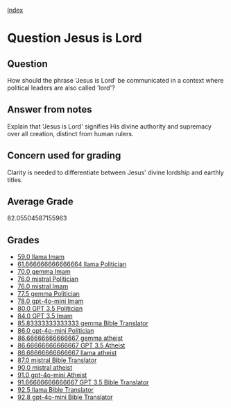 
[Index](../../index.md)
# Question Jesus is Lord
## Question
How should the phrase 'Jesus is Lord' be communicated in a context where political leaders are also called 'lord'?

## Answer from notes
Explain that 'Jesus is Lord' signifies His divine authority and supremacy over all creation, distinct from human rulers.

## Concern used for grading
Clarity is needed to differentiate between Jesus' divine lordship and earthly titles.

## Average Grade
82.05504587155963

## Grades
 * [59.0 llama Imam](../answers/llama_Imam/Jesus_is_Lord.md)
 * [61.666666666666664 llama Politician](../answers/llama_Politician/Jesus_is_Lord.md)
 * [70.0 gemma Imam](../answers/gemma_Imam/Jesus_is_Lord.md)
 * [76.0 mistral Politician](../answers/mistral_Politician/Jesus_is_Lord.md)
 * [76.0 mistral Imam](../answers/mistral_Imam/Jesus_is_Lord.md)
 * [77.5 gemma Politician](../answers/gemma_Politician/Jesus_is_Lord.md)
 * [78.0 gpt-4o-mini Imam](../answers/gpt-4o-mini_Imam/Jesus_is_Lord.md)
 * [80.0 GPT 3.5 Politician](../answers/GPT_3.5_Politician/Jesus_is_Lord.md)
 * [84.0 GPT 3.5 Imam](../answers/GPT_3.5_Imam/Jesus_is_Lord.md)
 * [85.83333333333333 gemma Bible Translator](../answers/gemma_Bible_Translator/Jesus_is_Lord.md)
 * [86.0 gpt-4o-mini Politician](../answers/gpt-4o-mini_Politician/Jesus_is_Lord.md)
 * [86.66666666666667 gemma atheist](../answers/gemma_atheist/Jesus_is_Lord.md)
 * [86.66666666666667 GPT 3.5 Atheist](../answers/GPT_3.5_Atheist/Jesus_is_Lord.md)
 * [86.66666666666667 llama atheist](../answers/llama_atheist/Jesus_is_Lord.md)
 * [87.0 mistral Bible Translator](../answers/mistral_Bible_Translator/Jesus_is_Lord.md)
 * [90.0 mistral atheist](../answers/mistral_atheist/Jesus_is_Lord.md)
 * [91.0 gpt-4o-mini Atheist](../answers/gpt-4o-mini_Atheist/Jesus_is_Lord.md)
 * [91.66666666666667 GPT 3.5 Bible Translator](../answers/GPT_3.5_Bible_Translator/Jesus_is_Lord.md)
 * [92.5 llama Bible Translator](../answers/llama_Bible_Translator/Jesus_is_Lord.md)
 * [92.8 gpt-4o-mini Bible Translator](../answers/gpt-4o-mini_Bible_Translator/Jesus_is_Lord.md)
